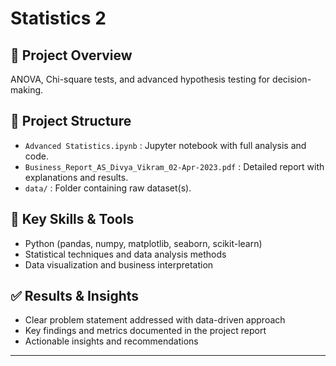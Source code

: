 # Statistics 2

## 📌 Project Overview
ANOVA, Chi-square tests, and advanced hypothesis testing for decision-making.

## 📂 Project Structure
- `Advanced Statistics.ipynb` : Jupyter notebook with full analysis and code.
- `Business_Report_AS_Divya_Vikram_02-Apr-2023.pdf` : Detailed report with explanations and results.
- `data/` : Folder containing raw dataset(s).

## 🚀 Key Skills & Tools
- Python (pandas, numpy, matplotlib, seaborn, scikit-learn)
- Statistical techniques and data analysis methods
- Data visualization and business interpretation

## ✅ Results & Insights
- Clear problem statement addressed with data-driven approach
- Key findings and metrics documented in the project report
- Actionable insights and recommendations

---
